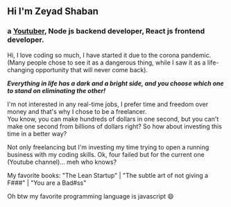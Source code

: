 <div class="max-width">

## Hi I'm Zeyad Shaban
### a [Youtuber](https://www.youtube.com/channel/UCFjcc0rq2guK6kJ4va49zgA/videos), Node js backend developer, React js frontend developer.

Hi, I love coding so much, I have started it due to the corona pandemic. (Many people chose to see it as a dangerous thing, while I saw it as a life-changing opportunity that will never come back).

_**Everything in life has a dark and a bright side, and you choose which one to stand on eliminating the other!**_

I'm not interested in any real-time jobs, I prefer time and freedom over money and that's why I chose to be a freelancer.  
You know, you can make hundreds of dollars in one second, but you can't make one second from billions of dollars right? So how about investing this time in a better way?

Not only freelancing but I'm investing my time trying to open a running business with my coding skills. Ok, four failed but for the current one (Youtube channel)... meh who knows?

My favorite books: "The Lean Startup" | "The subtle art of not giving a F###" | "You are a Bad#ss"

Oh btw my favorite programming language is javascript 😄

